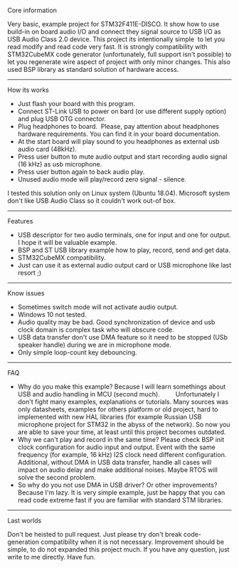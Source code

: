 Core information

Very basic, example project for STM32F411E-DISCO. It show how to use build-in on board audio I/O and connect they signal source to USB I/O as USB Audio Class 2.0 device.
This project its intentionally simple  to let you read modify and read code very fast. It is strongly compatibility with STM32CubeMX code generator (unfortunately, full support isn't possible) to let you regenerate wire aspect of project with only minor changes. This also used BSP library as standard solution of hardware access.

------------

How its works
- Just flash your board with this program.
- Connect ST-Link USB to power on bard (or use different supply option) and plug USB OTG connector.
- Plug headphones to board.  Please, pay attention about headphones hardware requirements. You can find it in your board documentation.
- At the start board will play sound to you headphones as external usb audio card (48kHz).
- Press user button to mute audio output and start recording audio signal (16 kHz) as usb microphone.
- Press user button again to back audio play.
- Unused audio mode will play/record zero signal - silence.

I tested this solution only on Linux system (Ubuntu 18.04). Microsoft system don't like USB Audio Class so it couldn't work out-of box.

------------

Features
- USB descriptor for two audio terminals, one for input and one for output. I hope it will be valuable example.
- BSP and ST USB library example how to play, record, send and get data.
- STM32CubeMX compatibility.
- Just can use it as external audio output card or USB microphone like last resort ;)

------------

Know issues
- Sometimes switch mode will not activate audio output.
- Windows 10 not tested.
- Audio quality may be bad. Good synchronization of device and usb clock domain is complex task who will obscure code.
- USB data transfer don't use DMA feature so it need to be stopped (USb speaker handle) during we are in microphone mode.
- Only simple loop-count key debouncing.

------------

FAQ
- Why do you make this example?
Because I will learn somethings about USB and audio handling in MCU (second much).         Unfortunately I don't fight many examples, explanations or tutorials. Many sources was only datasheets, examples for others platform or old project, hard to implemented with new HAL libraries (for example Russian USB microphone project for STM32 in the abyss of the network). So now you are able to save your time, at least until this project becomes outdated.
- Why we can't play and record in the same time?
Please check BSP init clock configuration for audio input and output. Event with the same frequency (for example, 16 kHz) I2S clock need different configuration.
Additional, without DMA in USB data transfer, handle all cases will impact on audio delay and make additional noises. Maybe RTOS will solve the second problem.
- So why do you not use DMA in USB driver? Or other improvements?
Because I'm lazy. It is very simple example, just be happy that you can read code extreme fast if you are familiar with standard STM libraries.


------------

Last worlds

Don't be heisted to pull request. Just please try don't break code-generation compatibility when it is not necessary. Improvement should be simple, to do not expanded this project much.
If you have any question, just write to me directly.
Have fun.
